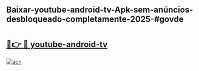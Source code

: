 ## Baixar-youtube-android-tv-Apk-sem-anúncios-desbloqueado-completamente-2025-#govde

# <h2><a href="https://ainizakaria.my?title=youtube-android-tv&ref=20M">🔗👉 🔴 youtube-android-tv</a></h2>

[![acn](https://github.com/user-attachments/assets/0f9c940e-d8b0-45ae-aac7-cd30a18b3e1c)](https://ainizakaria.my?title=youtube-android-tv&ref=20M)


